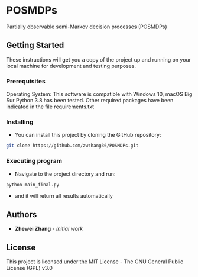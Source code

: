 # POSMDPs
Partially observable semi-Markov decision processes (POSMDPs)

## Getting Started

These instructions will get you a copy of the project up and running on your local machine for development and testing purposes. 


### Prerequisites

Operating System: This software is compatible with Windows 10, macOS Big Sur
Python 3.8 has been tested.
Other required packages have been indicated in the file requirements.txt

### Installing

* You can install this project by cloning the GitHub repository:
```bash
git clone https://github.com/zwzhang36/POSMDPs.git
```

### Executing program

* Navigate to the project directory and run:
```bash
python main_final.py
```
* and it will return all results automatically

## Authors

* **Zhewei Zhang** - *Initial work* 

## License

This project is licensed under the MIT License - The GNU General Public License (GPL) v3.0

